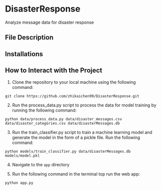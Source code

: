 # DisasterResponse
Analyze message data for disaster response

## File Description

## Installations

## How to Interact with the Project

1. Clone the repository to your local machine using the following command:
```
git clone https://github.com/zhikaichen99/DisasterResponse.git
```
2. Run the process_data.py script to process the data for model training by running the following command:
```
python data/process_data.py data/disaster_messages.csv data/disaster_categories.csv data/disasterMessages.db
```
3. Run the train_classifier.py script to train a machine learning model and generate the model in the form of a pickle file. Run the following command:
```
python models/train_classifier.py data/disasterMessages.db models/model.pkl
```
4. Navigate to the `app` directory

5. Run the following command in the terminal top run the web app:
```
python app.py
```

